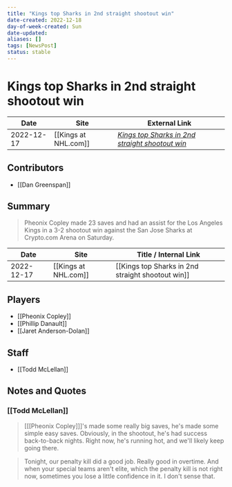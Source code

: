 ```yaml
---
title: "Kings top Sharks in 2nd straight shootout win"
date-created: 2022-12-18
day-of-week-created: Sun
date-updated: 
aliases: []
tags: [NewsPost]
status: stable
---
```


# Kings top Sharks in 2nd straight shootout win

| Date       | Site | External Link                                                                                                                        |
| ---------- | ---- | ------------------------------------------------------------------------------------------------------------------------------------ |
| 2022-12-17 | [[Kings at NHL.com]]     | [*Kings top Sharks in 2nd straight shootout win*](https://www.nhl.com/news/san-jose-sharks-los-angeles-kings-game-recap/c-338784274) |

## Contributors
- [[Dan Greenspan]]

## Summary
> Pheonix Copley made 23 saves and had an assist for the Los Angeles Kings in a 3-2 shootout win against the San Jose Sharks at Crypto.com Arena on Saturday.

| Date       | Site                 | Title / Internal Link                             |
| ---------- | -------------------- | ------------------------------------------------- |
| 2022-12-17 | [[Kings at NHL.com]] | [[Kings top Sharks in 2nd straight shootout win]] |

## Players
- [[Pheonix Copley]]
- [[Phillip Danault]]
- [[Jaret Anderson-Dolan]]

## Staff
- [[Todd McLellan]]

## Notes and Quotes
### [[Todd McLellan]]
> \[[[Pheonix Copley]]]'s made some really big saves, he's made some simple easy saves. Obviously, in the shootout, he's had success back-to-back nights. Right now, he's running hot, and we'll likely keep going there.

> Tonight, our penalty kill did a good job. Really good in overtime. And when your special teams aren't elite, which the penalty kill is not right now, sometimes you lose a little confidence in it. I don't sense that.


